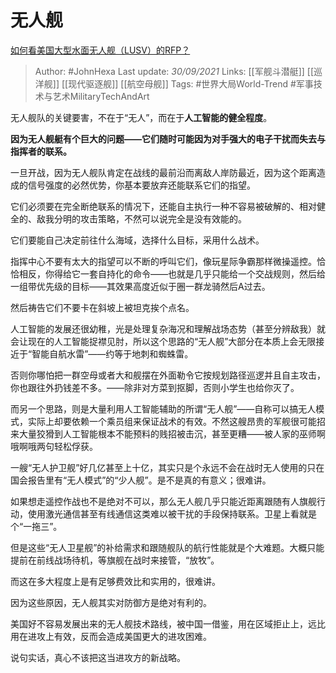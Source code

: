 # 无人舰
[如何看美国大型水面无人舰（LUSV）的RFP？](https://www.zhihu.com/question/398151158/answer/2146972307)

> Author: #JohnHexa 
Last update: *30/09/2021* 
Links: [[军舰斗潜艇]] [[巡洋舰]] [[现代驱逐舰]] [[航空母舰]]
Tags: #世界大局World-Trend #军事技术与艺术MilitaryTechAndArt 

无人舰队的关键要害，不在于“无人”，而在于**人工智能的健全程度**。

**因为无人舰艇有个巨大的问题——它们随时可能因为对手强大的电子干扰而失去与指挥者的联系。**

一旦开战，因为无人舰队肯定在战线的最前沿而离敌人岸防最近，因为这个距离造成的信号强度的必然优势，你基本要放弃还能联系它们的指望。

它们必须要在完全断绝联系的情况下，还能自主执行一种不容易被破解的、相对健全的、敌我分明的攻击策略，不然可以说完全是没有效能的。

它们要能自己决定前往什么海域，选择什么目标，采用什么战术。

指挥中心不要有太大的指望可以不断的呼叫它们，像玩星际争霸那样微操遥控。恰恰相反，你得给它一套自持化的命令——也就是几乎只能给一个交战规则，然后给一组带优先级的目标——其效果高度近似于圈一群龙骑然后A过去。

然后祷告它们不要卡在斜坡上被坦克挨个点名。

人工智能的发展还很幼稚，光是处理复杂海况和理解战场态势（甚至分辨敌我）就会让现在的人工智能捉襟见肘，所以这个思路的“无人舰”大部分在本质上会无限接近于“智能自航水雷”——约等于地刺和蜘蛛雷。

否则你哪怕把一群空母或者大和舰摆在外面勒令它按规划路径巡逻并且自主攻击，你也跟往外扔钱差不多。——除非对方菜到抠脚，否则小学生也给你灭了。

而另一个思路，则是大量利用人工智能辅助的所谓“无人舰”——自称可以搞无人模式，实际上却要依赖一个乘员组来保证战术的有效。不然这艘昂贵的军舰很可能招来大量狡猾到人工智能根本不能预料的贱招被击沉，甚至更糟——被人家的巫师啊哦啊哦两句轻松俘获。

一艘“无人护卫舰”好几亿甚至上十亿，其实只是个永远不会在战时无人使用的只在国会报告里有“无人模式”的“少人舰”。是不是真的有意义；很难讲。

如果想走遥控作战也不是绝对不可以，那么无人舰几乎只能近距离跟随有人旗舰行动，使用激光通信甚至有线通信这类难以被干扰的手段保持联系。卫星上看就是个“一拖三”。

但是这些“无人卫星舰”的补给需求和跟随舰队的航行性能就是个大难题。大概只能提前在前线战场待机，等旗舰在战时来接管，“放牧”。

而这在多大程度上是有足够费效比和实用的，很难讲。

因为这些原因，无人舰其实对防御方是绝对有利的。

美国好不容易发展出来的无人舰技术路线，被中国一借鉴，用在区域拒止上，远比用在进攻上有效，反而会造成美国更大的进攻困难。

说句实话，真心不该把这当进攻方的新战略。